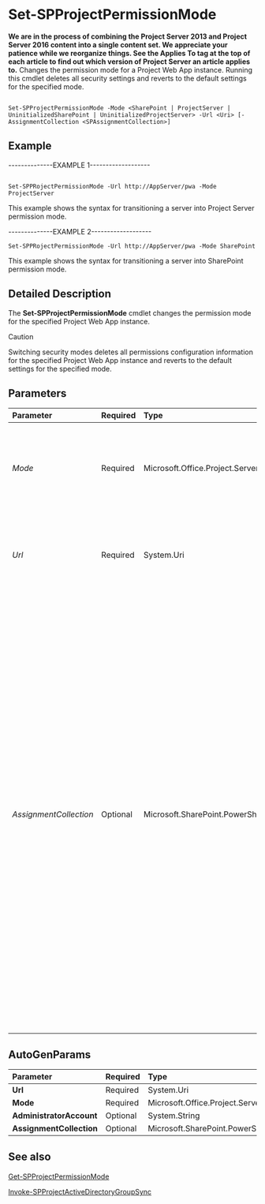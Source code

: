 

# Set-SPProjectPermissionMode
 **We are in the process of combining the Project Server 2013 and Project Server 2016 content into a single content set. We appreciate your patience while we reorganize things. See the Applies To tag at the top of each article to find out which version of Project Server an article applies to.**
Changes the permission mode for a Project Web App instance. Running this cmdlet deletes all security settings and reverts to the default settings for the specified mode.
  
    
    


```

Set-SPProjectPermissionMode -Mode <SharePoint | ProjectServer | UninitializedSharePoint | UninitializedProjectServer> -Url <Uri> [-AssignmentCollection <SPAssignmentCollection>]

```


## Example

--------------EXAMPLE 1------------------- 
  
    
    

```

Set-SPPRojectPermissionMode -Url http://AppServer/pwa -Mode ProjectServer
```

This example shows the syntax for transitioning a server into Project Server permission mode.
  
    
    
--------------EXAMPLE 2------------------- 
  
    
    



```
Set-SPPRojectPermissionMode -Url http://AppServer/pwa -Mode SharePoint
```

This example shows the syntax for transitioning a server into SharePoint permission mode.
  
    
    

## Detailed Description

The **Set-SPProjectPermissionMode** cmdlet changes the permission mode for the specified Project Web App instance.
  
    
    

> [!CAUTION]
> Switching security modes deletes all permissions configuration information for the specified Project Web App instance and reverts to the default settings for the specified mode. 
  
    
    


## Parameters



|**Parameter**|**Required**|**Type**|**Description**|
|:-----|:-----|:-----|:-----|
| _Mode_ <br/> |Required  <br/> |Microsoft.Office.Project.Server.Library.Security+PermissionMode  <br/> |Specifies the mode into which the instance should be changed.  <br/> The type must be a valid permission mode, in the form  `SharePoint` or `ProjectServer`.  <br/> |
| _Url_ <br/> |Required  <br/> |System.Uri  <br/> |Specifies the URL of the Project Web App instance for which the permission mode is to be changed.  <br/> The type must be a valid URL, in the form http://<ServerName>/<PWAName>.  <br/> |
| _AssignmentCollection_ <br/> |Optional  <br/> |Microsoft.SharePoint.PowerShell.SPAssignmentCollection  <br/> |Manages objects for the purpose of proper disposal. Use of objects, such as **SPWeb** or **SPSite**, can use large amounts of memory and use of these objects in Windows PowerShell scripts requires proper memory management. Using the **SPAssignment** object, you can assign objects to a variable and dispose of the objects after they are needed to free up memory. When **SPWeb**, **SPSite**, or **SPSiteAdministration** objects are used, the objects are automatically disposed of if an assignment collection or the **Global** parameter is not used. <br/> > [!NOTE]> When the **Global** parameter is used, all objects are contained in the global store. If objects are not immediately used, or disposed of by using the **Stop-SPAssignment** command, an out-of-memory scenario can occur.          |
   

## AutoGenParams



|**Parameter**|**Required**|**Type**|**Description**|
|:-----|:-----|:-----|:-----|
|**Url** <br/> |Required  <br/> |System.Uri  <br/> ||
|**Mode** <br/> |Required  <br/> |Microsoft.Office.Project.Server.Library.Security+PermissionMode  <br/> ||
|**AdministratorAccount** <br/> |Optional  <br/> |System.String  <br/> ||
|**AssignmentCollection** <br/> |Optional  <br/> |Microsoft.SharePoint.PowerShell.SPAssignmentCollection  <br/> ||
   

## See also


#### 


  
    
    
 [Get-SPProjectPermissionMode](e4384366-5945-4fb4-a4ce-03ec1a013602.md)
  
    
    
 [Invoke-SPProjectActiveDirectoryGroupSync](3f2609cd-74cc-4695-a27a-a400e369a07e.md)